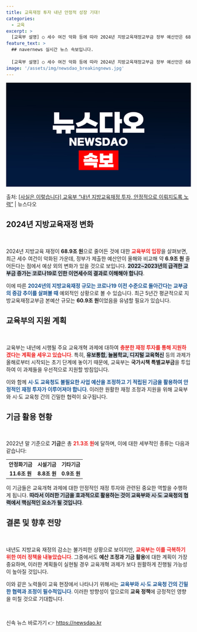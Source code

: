 ```yaml
---
title: 교육재정 투자 내년 안정적 성장 기대!
categories:
  - 교육
excerpt: >
  [교육부 설명] ○ 세수 여건 악화 등에 따라 2024년 지방교육재정교부금 정부 예산안은 68.9조 원으로 …
feature_text: >
  ## navernews 실시간 뉴스 속보입니다.

  [교육부 설명] ○ 세수 여건 악화 등에 따라 2024년 지방교육재정교부금 정부 예산안은 68.9조 원으로 …
image: '/assets/img/newsdao_breakingnews.jpg'
---
```


![뉴스다오 속보](/assets/img/newsdao_breakingnews.jpg)

<p>출처: <a href="https://newsdao.kr/1903" rel="dofollow">[사실은 이렇습니다] 교육부 “내년 지방교육재정 투자, 안정적으로 이뤄지도록 노력”</a> | 뉴스다오</p>

<h2 data-ke-size="size26">2024년 지방교육재정 변화</h2>
<p data-ke-size="size16">&nbsp;</p>
<p data-ke-size="size16">2024년 지방교육 재정이 <b>68.9조 원</b>으로 줄어든 것에 대한 <b><span style="color: #ee2323;">교육부의 입장</span></b>을 살펴보면, 최근 세수 여건이 악화된 가운데, 정부가 제출한 예산안이 올해와 비교해 약 <b>6.9조 원</b> 줄어든다는 점에서 예상 외의 변화가 있을 것으로 보입니다. <b><span style="background-color: #21538527;">2022~2023년의 급격한 교부금 증가는 코로나19로 인한 이연세수의 결과로 이해해야 합니다</span></b>.</p>
<p data-ke-size="size16">이에 따른 <b><span style="color: #1a5490;">2024년의 지방교육재정 규모는 코로나19 이전 수준으로 돌아간다는 교부금의 증감 추이를 살펴볼 때</span></b> 예외적인 상황으로 볼 수 있습니다. 최근 5년간 평균적으로 지방교육재정교부금 본예산 규모는 <b>60.9조 원</b>이었음을 유념할 필요가 있습니다.</p>

<h2 data-ke-size="size26">교육부의 지원 계획</h2>
<p data-ke-size="size16">&nbsp;</p>
<p data-ke-size="size16">교육부는 내년에 시행될 주요 교육개혁 과제에 대하여 <b><span style="color: #ee2323;">충분한 재정 투자를 통해 지원하겠다는 계획을 세우고 있습니다</span></b>. 특히, <b><span style="background-color: #21538527;">유보통합, 늘봄학교, 디지털 교육혁신</span></b> 등의 과제가 올해로부터 시작되는 초기 단계에 놓이기 때문에, 교육부는 <b>국가시책 특별교부금</b>을 투입하여 이 과제들을 우선적으로 지원할 방침입니다.</p>
<p data-ke-size="size16">이와 함께 <b><span style="color: #1a5490;">시·도 교육청도 불필요한 사업 예산을 조정하고 기 적립된 기금을 활용하여 안정적인 재정 투자가 이루어져야 합니다</span></b>. 이러한 원활한 재정 조정과 지원을 위해 교육부와 시·도 교육청 간의 긴밀한 협력이 요구됩니다.</p>

<h2 data-ke-size="size26">기금 활용 현황</h2>
<p data-ke-size="size16">&nbsp;</p>
<p data-ke-size="size16">2022년 말 기준으로 <b>기금</b>은 총 <b><span style="color: #ee2323;">21.3조 원</span></b>에 달하며, 이에 대한 세부적인 종류는 다음과 같습니다:</p>
<table style="width:100%;">
    <tr>
        <td style="text-align: center; height: 17px;"><b>안정화기금</b></td>
        <td style="text-align: center; height: 17px;"><b>시설기금</b></td>
        <td style="text-align: center; height: 17px;"><b>기타기금</b></td>
    </tr>
    <tr>
        <td style="text-align: center; height: 17px;"><b>11.6조 원</b></td>
        <td style="text-align: center; height: 17px;"><b>8.8조 원</b></td>
        <td style="text-align: center; height: 17px;"><b>0.9조 원</b></td>
    </tr>
</table>
<p data-ke-size="size16">이 기금들은 교육개혁 과제에 대한 안정적인 재정 투자와 관련된 중요한 역할을 수행하게 됩니다. <b><span style="background-color: #21538527;">따라서 이러한 기금을 효과적으로 활용하는 것이 교육부와 시·도 교육청의 협력에서 핵심적인 요소가 될 것입니다</span></b>.</p>

<h2 data-ke-size="size26">결론 및 향후 전망</h2>
<p data-ke-size="size16">&nbsp;</p>
<p data-ke-size="size16">내년도 지방교육 재정의 감소는 불가피한 상황으로 보이지만, <b><span style="color: #ee2323;">교육부는 이를 극복하기 위한 여러 정책을 내놓았습니다</span></b>. 그중에서도 <b>예산 조정과 기금 활용</b>에 대한 계획이 가장 중요하며, 이러한 계획들이 실현될 경우 교육개혁 과제가 보다 원활하게 진행될 가능성이 높아질 것입니다.</p>
<p data-ke-size="size16">이와 같은 노력들이 교육 현장에서 나타나기 위해서는 <b><span style="color: #1a5490;">교육부와 시·도 교육청 간의 긴밀한 협력과 조정이 필수적입니다</span></b>. 이러한 방향성이 앞으로의 <b>교육 정책</b>에 긍정적인 영향을 미칠 것으로 기대합니다.</p>
<p data-ke-size="size16">&nbsp;</p> 

신속 뉴스 바로가기 👉 <a href="https://newsdao.kr" rel="dofollow">https://newsdao.kr</a>



